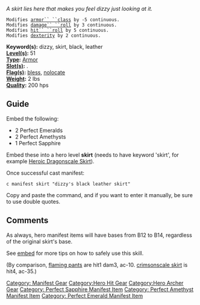 *A skirt lies here that makes you feel dizzy just looking at it.*

`Modifies `[`armor`` ``class`](Armor_Class.md "wikilink")` by -5 continuous.`  
`Modifies `[`damage`` ``roll`](Damage_Roll.md "wikilink")` by 3 continuous.`  
`Modifies `[`hit`` ``roll`](Hit_Roll.md "wikilink")` by 5 continuous.`  
`Modifies `[`dexterity`](Dexterity.md "wikilink")` by 2 continuous.`

**Keyword(s):** dizzy, skirt, black, leather  
**[Level(s)](Object_Level.md "wikilink"):** 51  
**[Type](:Category:_Object_Types.md "wikilink"):**
[Armor](:Category:_Armor.md "wikilink")  
**[Slot(s)](Object_Slots.md "wikilink"):** <worn on legs>.  
**[Flag(s)](:Category:_Object_Flags.md "wikilink"):**
[bless](Bless_Flag.md "wikilink"),
[nolocate](Nolocate_Flag.md "wikilink")  
**[Weight](Object_Weight.md "wikilink"):** 2 lbs  
**[Quality](Object_Quality.md "wikilink"):** 200 hps  

## Guide

Embed the following:

-   2 Perfect Emeralds
-   2 Perfect Amethysts
-   1 Perfect Sapphire

Embed these into a hero level **skirt** (needs to have keyword 'skirt',
for example [Heroic Dragonscale
Skirt](Heroic_Dragonscale_Skirt "wikilink")).

Once successful cast manifest:

    c manifest skirt "dizzy's black leather skirt"

Copy and paste the command, and if you want to enter it manually, be
sure to use double quotes.

## Comments

As always, hero manifest items will have bases from B12 to B14,
regardless of the original skirt's base.

See [embed](embed "wikilink") for more tips on how to safely use this
skill.

(By comparison, [flaming pants](Flaming_Pants.md "wikilink") are hit1
dam3, ac-10. [crimsonscale skirt](Crimsonscale_Skirt.md "wikilink") is
hit4, ac-35.)

[Category: Manifest Gear](Category:_Manifest_Gear "wikilink")
[Category:Hero Hit Gear](Category:Hero_Hit_Gear "wikilink")
[Category:Hero Archer Gear](Category:Hero_Archer_Gear "wikilink")
[Category: Perfect Sapphire Manifest
Item](Category:_Perfect_Sapphire_Manifest_Item "wikilink") [Category:
Perfect Amethyst Manifest
Item](Category:_Perfect_Amethyst_Manifest_Item "wikilink") [Category:
Perfect Emerald Manifest
Item](Category:_Perfect_Emerald_Manifest_Item "wikilink")

